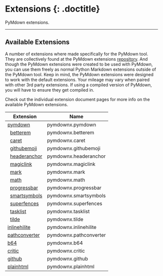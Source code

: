 # Extensions {: .doctitle}
PyMdown extensions.

---

## Available Extensions
A number of extensions where made specifically for the PyMdown tool.  They are collectively found at the PyMdown extensions [repository](https://github.com/facelessuser/pymdown-extensions).  And though the PyMdown extensions were created to be used with PyMdown, you can use them freely as normal Python Markdown extensions outside of the PyMdown tool.  Keep in mind, the PyMdown extensions were designed to work with the default extensions.  Your mileage may vary when paired with other 3rd party extensions.  If using a compiled version of PyMdown, you will have to ensure they get compiled in.

Check out the individual extension document pages for more info on the available PyMdown extensions.

| Extension                                                | Name   |
|----------------------------------------------------------|--------|
| [pymdown](../extensions/pymdown.md)                      | pymdownx.pymdown |
| &nbsp;&nbsp;[betterem](../extensions/betterem.md)        | pymdownx.betterem |
| &nbsp;&nbsp;[caret](../extensions/caret.md)              | pymdownx.caret |
| &nbsp;&nbsp;[githubemoji](../extensions/githubemoji.md)  | pymdownx.githubemoji |
| &nbsp;&nbsp;[headeranchor](../extensions/headeranchor.md)| pymdownx.headeranchor |
| &nbsp;&nbsp;[magiclink](../extensions/magiclink.md)      | pymdownx.magiclink |
| &nbsp;&nbsp;[mark](../extensions/mark.md)                | pymdownx.mark |
| &nbsp;&nbsp;[math](../extensions/math.md)                | pymdownx.math |
| &nbsp;&nbsp;[progressbar](../extensions/progressbar.md)  | pymdownx.progressbar |
| &nbsp;&nbsp;[smartsymbols](../extensions/smartsymbols.md)| pymdownx.smartsymbols |
| &nbsp;&nbsp;[superfences](../extensions/superfences.md)  | pymdownx.superfences |
| &nbsp;&nbsp;[tasklist](../extensions/tasklist.md)        | pymdownx.tasklist |
| &nbsp;&nbsp;[tilde](../extensions/tilde.md)              | pymdownx.tilde |
| [inlinehilite](../extensions/inlinehilite.md)            | pymdownx.inlinehilite |
| [pathconverter](../extensions/pathconverter.md)          | pymdownx.pathconverter |
| [b64](../extensions/b64.md)                              | pymdownx.b64 |
| [critic](../extensions/critic.md)                        | pymdownx.critic |
| [github](../extensions/github.md)                        | pymdownx.github |
| [plainhtml](../extensions/plainhtml.md)                  | pymdownx.plainhtml |
